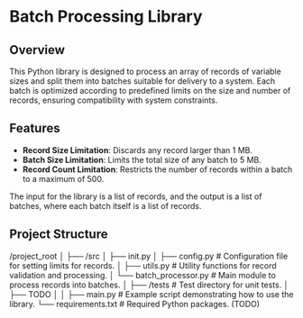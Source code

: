 # Batch Processing Library

## Overview

This Python library is designed to process an array of records of variable sizes and split them into batches suitable for delivery to a system. Each batch is optimized according to predefined limits on the size and number of records, ensuring compatibility with system constraints.

## Features

- **Record Size Limitation**: Discards any record larger than 1 MB.
- **Batch Size Limitation**: Limits the total size of any batch to 5 MB.
- **Record Count Limitation**: Restricts the number of records within a batch to a maximum of 500.

The input for the library is a list of records, and the output is a list of batches, where each batch itself is a list of records.

## Project Structure

/project_root
│
├── /src
│ ├── init.py
│ ├── config.py # Configuration file for setting limits for records.
│ ├── utils.py # Utility functions for record validation and processing.
│ └── batch_processor.py # Main module to process records into batches.
│
├── /tests # Test directory for unit tests.
│ ├── TODO
│ 
│
├── main.py # Example script demonstrating how to use the library.
└── requirements.txt # Required Python packages. (TODO)